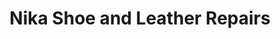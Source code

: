 ---
title: "Nika Shoe and Leather Repairs"
url: /vancouver/nika-shoe-and-leather-repairs/
shop: Schuhe
---